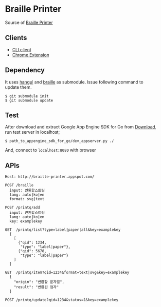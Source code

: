 # Braille Printer

Source of [Braille Printer](http://braille-printer.appspot.com/)

## Clients

- [CLI client](https://github.com/dalinaum/braille-printer-client)
- [Chrome Extension](https://github.com/golanger/braille-printer-chrome-extension)

## Dependency

It uses [hangul](https://github.com/suapapa/go_hangul)
and [braille](go_braille) as submodule.
Issue following command to update them.

    $ git submodule init
    $ git submodule update

## Test

After download and extract Google App Engine SDK for Go
from [Download](https://developers.google.com/appengine/downloads),
run test server in localhost;

    $ path_to_appengine_sdk_for_go/dev_appserver.py ./

And, connect to `localhost:8080` with browser


## APIs

    Host: http://braille-printer.appspot.com/

    POST /braille
      input: 변환할스트링
      lang: auto|ko|en
      format: svg|text

    POST /printq/add
      input: 변환할스트링
      lang: auto|ko|en
      key: examplekey

    GET  /printq/list?type=label|paper|all&key=examplekey
      { 
        [
          {"qid": 1234, 
           "type": "label|paper"},
          {"qid": 5678, 
           "type": "label|paper"}
        ]
      }

    GET  /printq/item?qid=1234&format=text|svg&key=examplekey
      {
        "origin": "변환할 문자열",
        "result": "변환된 점자"
      }

    POST /printq/update?qid=1234&status=1&key=examplekey
